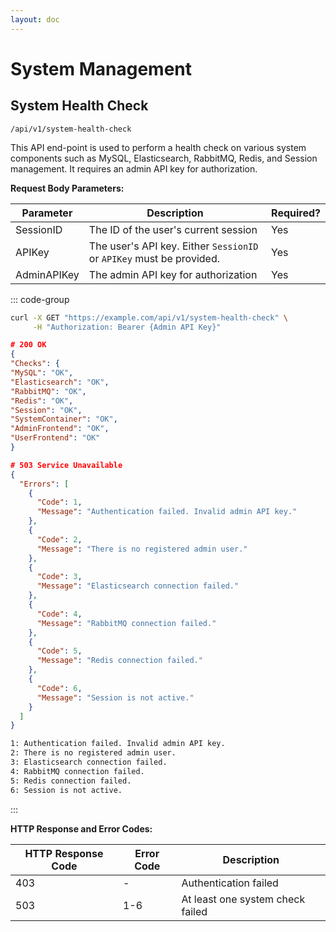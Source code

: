 ```yaml
---
layout: doc
---
```


# System Management

## System Health Check

<Badge type="info" text="POST" /> `/api/v1/system-health-check`

This API end-point is used to perform a health check on various system components such as MySQL, Elasticsearch, RabbitMQ, Redis, and Session management. It requires an admin API key for authorization.

**Request Body Parameters:**

| Parameter   | Description                                                          | Required? |
|-------------|----------------------------------------------------------------------|-----------|
| SessionID   | The ID of the user's current session                                 | Yes       |
| APIKey      | The user's API key. Either `SessionID` or `APIKey` must be provided. | Yes       |
| AdminAPIKey | The admin API key for authorization                                  | Yes       |

::: code-group

```bash [Example Request]
curl -X GET "https://example.com/api/v1/system-health-check" \
     -H "Authorization: Bearer {Admin API Key}" 
```

```json [Success Response]
# 200 OK
{
"Checks": {
"MySQL": "OK",
"Elasticsearch": "OK",
"RabbitMQ": "OK",
"Redis": "OK",
"Session": "OK",
"SystemContainer": "OK",
"AdminFrontend": "OK",
"UserFrontend": "OK"
}
```

```json [Error Response]
# 503 Service Unavailable
{
  "Errors": [
    {
      "Code": 1,
      "Message": "Authentication failed. Invalid admin API key."
    },
    {
      "Code": 2,
      "Message": "There is no registered admin user."
    },
    {
      "Code": 3,
      "Message": "Elasticsearch connection failed."
    },
    {
      "Code": 4,
      "Message": "RabbitMQ connection failed."
    },
    {
      "Code": 5,
      "Message": "Redis connection failed."
    },
    {
      "Code": 6,
      "Message": "Session is not active."
    }
  ]
}
```

```txt [Error Codes]
1: Authentication failed. Invalid admin API key.
2: There is no registered admin user.
3: Elasticsearch connection failed.
4: RabbitMQ connection failed.
5: Redis connection failed.
6: Session is not active.
```
:::

**HTTP Response and Error Codes:**

| HTTP Response Code | Error Code | Description                      |
|--------------------|------------|----------------------------------|
| 403                | -          | Authentication failed            |
| 503                | 1-6        | At least one system check failed |
